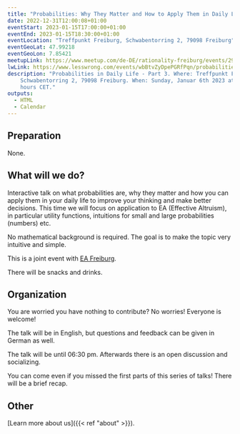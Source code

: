 ```yaml
---
title: "Probabilities: Why They Matter and How to Apply Them in Daily Life - Part 3/3: Application"
date: 2022-12-31T12:00:08+01:00
eventStart: 2023-01-15T17:00:00+01:00
eventEnd: 2023-01-15T18:30:00+01:00
eventLocation: "Treffpunkt Freiburg, Schwabentorring 2, 79098 Freiburg"
eventGeoLat: 47.99218
eventGeoLon: 7.85421
meetupLink: https://www.meetup.com/de-DE/rationality-freiburg/events/290632495/
lwLink: https://www.lesswrong.com/events/wbBtvZyDpePGRfPqn/probabilities-why-they-matter-and-how-to-apply-them-in-daily-2
description: "Probabilities in Daily Life - Part 3. Where: Treffpunkt Freiburg,
    Schwabentorring 2, 79098 Freiburg. When: Sunday, Januar 6th 2023 at 17:00
    hours CET."
outputs:
  - HTML
  - Calendar
---
```



## Preparation

None.


## What will we do?

Interactive talk on what probabilities are, why they matter and how you can
apply them in your daily life to improve your thinking and make better
decisions. This time we will focus on application to EA (Effective Altruism),
in particular utility functions, intuitions for small and large probabilities
(numbers) etc.

No mathematical background is required. The goal is to make the topic very
intuitive and simple.

This is a joint event with [EA Freiburg](https://ea-freiburg.org/).

There will be snacks and drinks.


## Organization

You are worried you have nothing to contribute? No worries! Everyone is
welcome!

The talk will be in English, but questions and feedback can be given in German
as well.

The talk will be until 06:30 pm. Afterwards there is an open discussion and
socializing.

You can come even if you missed the first parts of this series of talks! There
will be a brief recap.


## Other

[Learn more about us]({{< ref "about" >}}).
